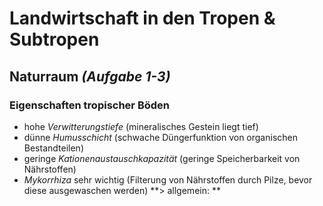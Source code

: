 # Landwirtschaft in den Tropen & Subtropen

## Naturraum *(Aufgabe 1-3)*

### Eigenschaften tropischer Böden
- hohe *Verwitterungstiefe* (mineralisches Gestein liegt tief)
- dünne *Humusschicht* (schwache Düngerfunktion von organischen Bestandteilen)
- geringe *Kationenaustauschkapazität* (geringe Speicherbarkeit von Nährstoffen)
- *Mykorrhiza* sehr wichtig (Filterung von Nährstoffen durch Pilze, bevor diese ausgewaschen werden)
	**> allgemein: **
<!--stackedit_data:
eyJoaXN0b3J5IjpbLTM0MzYxNDMwMywzMTI2NjA1NjUsLTIwNT
k0OTc1MTksMTM4MzIyMDg2N119
-->
